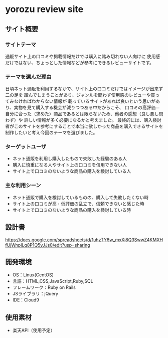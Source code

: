 
# yorozu review site

## サイト概要

### サイトテーマ
通販サイト上の口コミや掲載情報だけでは購入に踏み切れない人向けに
使用感だけではない、ちょっとした情報などが参考にできるレビューサイトです。


### テーマを選んだ理由
日頃ネット通販を利用するなかで、サイト上の口コミだけではイメージが出来ず二の足を
踏んでしまうことがあり、ジャンルを問わず使用感のレビューや買ってみなければわからない情報が
載っているサイトがあれば良いという思いがあり、実物を見て購入する機会が減りつつある中だからこそ、
口コミの高評価＝自分に合った（求めた）商品であるとは限らないため、他者の感想（良し悪し問わず）や
詳しい情報が多く必要になるかと考えました。
最終的には、購入検討者がこのサイトを参考にすることで本当に欲しかった商品を購入できるサイトを
制作したいと考え今回のテーマを選びました。


### ターゲットユーザ
- ネット通販を利用し購入したもので失敗した経験のある人
- 購入に慎重になる人やサイト上の口コミを信用できない人
- サイト上で口コミのないような商品の購入を検討している人


### 主な利用シーン
- ネット通販で購入を検討しているものの、購入して失敗したくない時
- サイト上の口コミが高・低評価の乱立で、信頼できないと感じた時
- サイト上で口コミのないような商品の購入を検討している時


## 設計書

https://docs.google.com/spreadsheets/d/1uhzTY6w_mxXi8Q3SwwZ4KMXHfUjWnpILq8P1Q5yJJs0/edit?usp=sharing







## 開発環境
- OS：Linux(CentOS)
- 言語：HTML,CSS,JavaScript,Ruby,SQL
- フレームワーク：Ruby on Rails
- JSライブラリ：jQuery
- IDE：Cloud9

## 使用素材
- 楽天API（使用予定）